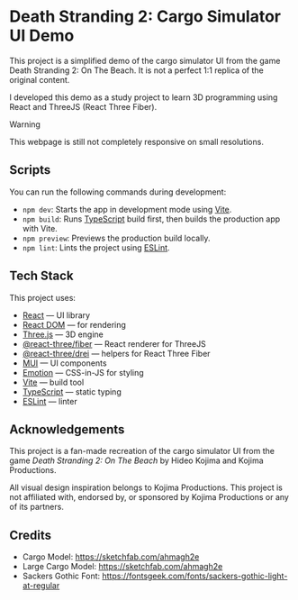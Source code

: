 # Death Stranding 2: Cargo Simulator UI Demo

This project is a simplified demo of the cargo simulator UI from the game Death
Stranding 2: On The Beach. It is not a perfect 1:1 replica of the original
content.

I developed this demo as a study project to learn 3D programming using React and
ThreeJS (React Three Fiber).

> [!WARNING]
> This webpage is still not completely responsive on small resolutions.

## Scripts

You can run the following commands during development:

- `npm dev`: Starts the app in development mode using
  [Vite](https://vitejs.dev/).
- `npm build`: Runs [TypeScript](https://www.typescriptlang.org/) build first,
  then builds the production app with Vite.
- `npm preview`: Previews the production build locally.
- `npm lint`: Lints the project using [ESLint](https://eslint.org/).

## Tech Stack

This project uses:

- [React](https://react.dev/) — UI library
- [React DOM](https://react.dev/reference/react-dom) — for rendering
- [Three.js](https://threejs.org/) — 3D engine
- [@react-three/fiber](https://docs.pmnd.rs/react-three-fiber/introduction) —
  React renderer for ThreeJS
- [@react-three/drei](https://docs.pmnd.rs/drei/introduction) — helpers for
  React Three Fiber
- [MUI](https://mui.com/) — UI components
- [Emotion](https://emotion.sh/docs/introduction) — CSS-in-JS for styling
- [Vite](https://vitejs.dev/) — build tool
- [TypeScript](https://www.typescriptlang.org/) — static typing
- [ESLint](https://eslint.org/) — linter

## Acknowledgements

This project is a fan-made recreation of the cargo simulator UI from the game
_Death Stranding 2: On The Beach_ by Hideo Kojima and Kojima Productions.

All visual design inspiration belongs to Kojima Productions. This project is not
affiliated with, endorsed by, or sponsored by Kojima Productions or any of its
partners.

## Credits

- Cargo Model: https://sketchfab.com/ahmagh2e
- Large Cargo Model: https://sketchfab.com/ahmagh2e
- Sackers Gothic Font:
  https://fontsgeek.com/fonts/sackers-gothic-light-at-regular
